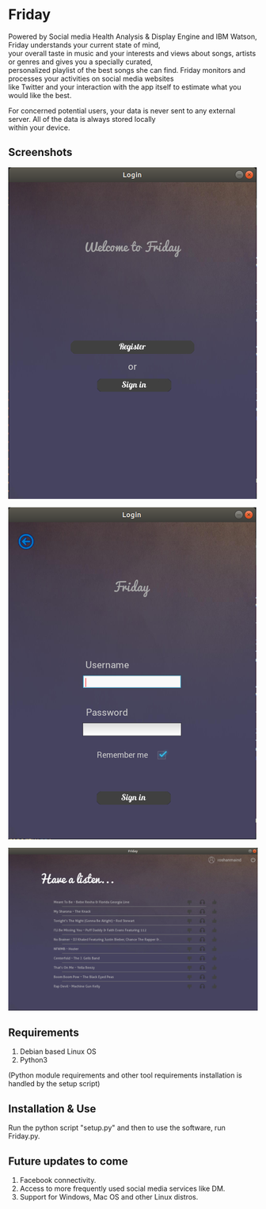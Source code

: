 # Friday
Powered by Social media Health Analysis & Display Engine and IBM Watson, Friday understands your current state of mind,  
your overall taste in music and your interests and views about songs, artists or genres and gives you a specially curated,  
personalized playlist of the best songs she can find. Friday monitors and processes your activities on social media websites  
like Twitter and your interaction with the app itself to estimate what you would like the best.
  
For concerned potential users, your data is never sent to any external server. All of the data is always stored locally  
within your device.  
  
## Screenshots
  
![1](data/screens/1.png)
  
![2](data/screens/2.png)
    
![3](data/screens/3.png)
  
## Requirements
1. Debian based Linux OS  
2. Python3  
  
(Python module requirements and other tool requirements installation is handled by the setup script)
  
## Installation & Use
Run the python script "setup.py" and then to use the software, run Friday.py.  
  
  
## Future updates to come
1. Facebook connectivity.
2. Access to more frequently used social media services like DM.
3. Support for Windows, Mac OS and other Linux distros.
